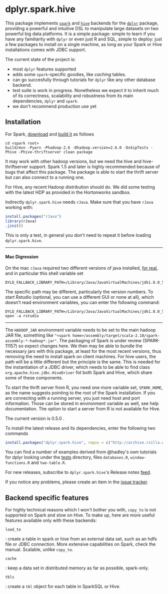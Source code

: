 


# dplyr.spark.hive

This package implements [`spark`](http://spark.apache.org/) and [`hive`](http://hive.apache.org) backends for the [`dplyr`](http://github.com/hadley/dplyr) package, providing a powerful and intuitive DSL to manipulate large datasets on two powerful big data platforms. It is a simple package: simple to learn if you have any familiarity with `dplyr` or even just R and SQL, simple to deploy: just a few packages to install on a single machine, as long as your Spark or Hive installations comes with JDBC support.

The current state of the project is:

 - most `dplyr` features supported
 - adds some `spark`-specific goodies, like *caching* tables.
 - can go succesfully through tutorials for `dplyr` like any other database backend. 
 - test suite is work in progress. Nonetheless we expect it to inherit much of its correctness, scalability and robustness from its main dependencies, `dplyr` and `spark`.
 - we don't recommend production use yet

## Installation

For Spark, [download](https://spark.apache.org/downloads.html) and [build it](https://spark.apache.org/docs/latest/building-spark.html) as follows

```
cd <spark root>
build/mvn -Pyarn -Phadoop-2.6 -Dhadoop.version=2.6.0 -DskipTests -Phive -Phive-thriftserver clean package
```

It may work with other hadoop versions, but we need the hive and hive-thriftserver support. Spark 1.5 and later is highly recommended because of bugs that affect this package. The package is able to start the thrift server but can also connect to a running one.

For Hive, any recent Hadoop distribution should do. We did some testing with the latest HDP as provided in the Hortonworks sandbox.

Indirectly `dplyr.spark.hive` needs `rJava`. Make sure that you have `rJava` working with:


```r
install.packages("rJava")
library(rJava)
.jinit()
```

This is only a test, in general you don't need to repeat it before loading `dplyr.spark.hive`.

----------------

#### Mac Digression

On the mac `rJava` required two different versions of java installed, [for real](http://andrewgoldstone.com/blog/2015/02/03/rjava/), and in particular this shell variable set

```
DYLD_FALLBACK_LIBRARY_PATH=/Library/Java/JavaVirtualMachines/jdk1.8.0_51.jdk/Contents/Home/jre/lib/server/
```
The specific path may be different, particularly the version numbers. To start Rstudio (optional, you can use a different GUI or none at all), which doesn't read environment variables, you can enter the following command:
```
DYLD_FALLBACK_LIBRARY_PATH=/Library/Java/JavaVirtualMachines/jdk1.8.0_51.jdk/Contents/Home/jre/lib/server/ open -a rstudio
```

----------------


The `HADOOP_JAR` environment variable needs to be set to the main hadoop JAR file, something like `"<spark home>/assembly/target/scala-2.10/spark-assembly-*-hadoop*.jar"`. The packaging of Spark is under review (SPARK-11157) so expect changes here. We then may be able to bundle the necessary jars with this package, at least for the most recent versions, thus removing the need to install spark on client machines. For hive users, the path will be a little different but the principle is the same. This is needed for the instantiation of  a JDBC driver, which needs to be able to find class `org.apache.hive.jdbc.HiveDriver` fot both Spark and Hive, which share some of these components.

To start the thrift server from R, you need one more variable set, `SPARK_HOME`, as the name suggests pointing to the root of the Spark installation. If you are connecting with a running server, you just need host and port information. Those can be stored in environment variable as well, see help documentation. The option to start a server from R is not available for Hive.



The current version is 0.5.0 .

To install the latest release and its dependencies, enter the following two commands


```r
install.packages("dplyr.spark.hive", repos = c("http://archive.rzilla.org", unlist(options("repos"))))
```

You can find a number of examples derived from @hadley's own tutorials for dplyr looking under the [tests](https://github.com/rzilla/dplyr.spark.hive/tree/master/pkg/tests) directory, files `databases.R`, `window-functions.R` and `two-table.R`.

For new releases, subscribe to `dplyr.spark.hive`'s Release notes [feed](https://github.com/rzilla/dplyr.spark.hive/releases.atom).

If you notice any problems, please create an item in the [issue tracker](http://github.com/rzilla/dplyr.spark.hive/issues).


## Backend specific features

For highly technical reasons which I won't bother you with, `copy_to` is not supported on Spark and slow on Hive. To make up, here are  more useful features available only with these backends:

`load_to`

:    create a table in spark or hive from an external data set, such as an hdfs file or JDBC connection. More extensive capabilities on Spark, check the manual. Scalable, unlike `copy_to`.

`cache`

:    keep a data set in distributed memory as far as possible, spark-only.

`tbls`

:    create a `tbl` object for each table in SparkSQL or Hive.


